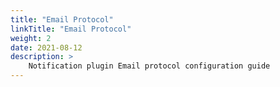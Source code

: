 ```yaml
---
title: "Email Protocol"
linkTitle: "Email Protocol"
weight: 2
date: 2021-08-12
description: >
    Notification plugin Email protocol configuration guide
---
```


